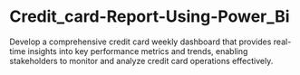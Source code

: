 # Credit_card-Report-Using-Power_Bi
Develop a comprehensive credit  card weekly dashboard that  provides real-time insights into key  performance metrics and trends,  enabling stakeholders to monitor  and analyze credit card operations  effectively.
